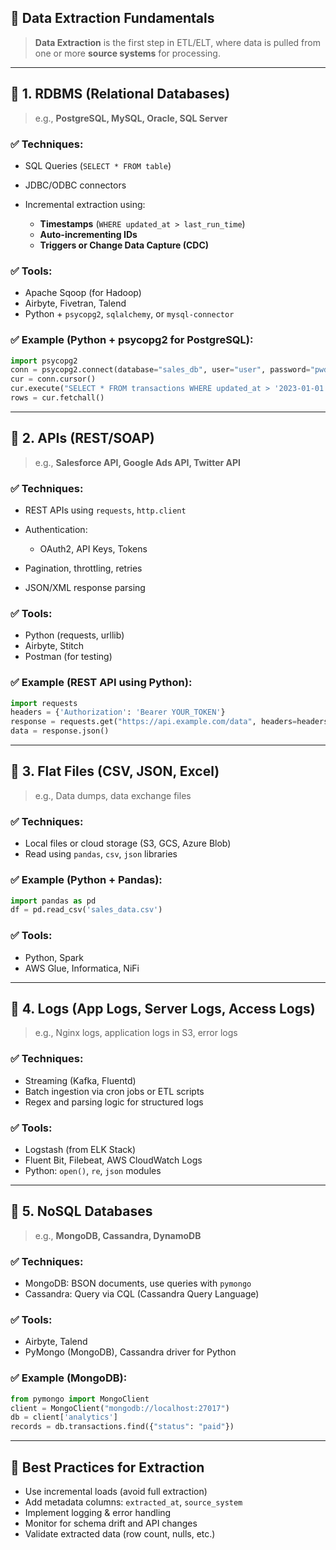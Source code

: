 ## 🔹 **Data Extraction Fundamentals**

> **Data Extraction** is the first step in ETL/ELT, where data is pulled from one or more **source systems** for processing.

---

## 🔸 **1. RDBMS (Relational Databases)**

> e.g., **PostgreSQL, MySQL, Oracle, SQL Server**

### ✅ Techniques:

* SQL Queries (`SELECT * FROM table`)
* JDBC/ODBC connectors
* Incremental extraction using:

  * **Timestamps** (`WHERE updated_at > last_run_time`)
  * **Auto-incrementing IDs**
  * **Triggers or Change Data Capture (CDC)**

### ✅ Tools:

* Apache Sqoop (for Hadoop)
* Airbyte, Fivetran, Talend
* Python + `psycopg2`, `sqlalchemy`, or `mysql-connector`

### ✅ Example (Python + psycopg2 for PostgreSQL):

```python
import psycopg2
conn = psycopg2.connect(database="sales_db", user="user", password="pwd", host="localhost")
cur = conn.cursor()
cur.execute("SELECT * FROM transactions WHERE updated_at > '2023-01-01'")
rows = cur.fetchall()
```

---

## 🔸 **2. APIs (REST/SOAP)**

> e.g., **Salesforce API, Google Ads API, Twitter API**

### ✅ Techniques:

* REST APIs using `requests`, `http.client`
* Authentication:

  * OAuth2, API Keys, Tokens
* Pagination, throttling, retries
* JSON/XML response parsing

### ✅ Tools:

* Python (requests, urllib)
* Airbyte, Stitch
* Postman (for testing)

### ✅ Example (REST API using Python):

```python
import requests
headers = {'Authorization': 'Bearer YOUR_TOKEN'}
response = requests.get("https://api.example.com/data", headers=headers)
data = response.json()
```

---

## 🔸 **3. Flat Files (CSV, JSON, Excel)**

> e.g., Data dumps, data exchange files

### ✅ Techniques:

* Local files or cloud storage (S3, GCS, Azure Blob)
* Read using `pandas`, `csv`, `json` libraries

### ✅ Example (Python + Pandas):

```python
import pandas as pd
df = pd.read_csv('sales_data.csv')
```

### ✅ Tools:

* Python, Spark
* AWS Glue, Informatica, NiFi

---

## 🔸 **4. Logs (App Logs, Server Logs, Access Logs)**

> e.g., Nginx logs, application logs in S3, error logs

### ✅ Techniques:

* Streaming (Kafka, Fluentd)
* Batch ingestion via cron jobs or ETL scripts
* Regex and parsing logic for structured logs

### ✅ Tools:

* Logstash (from ELK Stack)
* Fluent Bit, Filebeat, AWS CloudWatch Logs
* Python: `open()`, `re`, `json` modules

---

## 🔸 **5. NoSQL Databases**

> e.g., **MongoDB, Cassandra, DynamoDB**

### ✅ Techniques:

* MongoDB: BSON documents, use queries with `pymongo`
* Cassandra: Query via CQL (Cassandra Query Language)

### ✅ Tools:

* Airbyte, Talend
* PyMongo (MongoDB), Cassandra driver for Python

### ✅ Example (MongoDB):

```python
from pymongo import MongoClient
client = MongoClient("mongodb://localhost:27017")
db = client['analytics']
records = db.transactions.find({"status": "paid"})
```

---

## 🔹 **Best Practices for Extraction**

* Use incremental loads (avoid full extraction)
* Add metadata columns: `extracted_at`, `source_system`
* Implement logging & error handling
* Monitor for schema drift and API changes
* Validate extracted data (row count, nulls, etc.)
